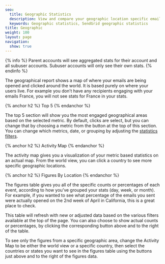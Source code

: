 ```yaml
---
seo:
  title: Geographic Statistics
  description: View and compare your geographic location specific email statistics.
  keywords: Geographic statistics, SendGrid geographic statistics
title: Geographic
weight: 100
layout: page
navigation:
  show: true
---
```


{% info %}
Parent accounts will see aggregated stats for their account and all subuser accounts. Subuser accounts will only see their own stats.
{% endinfo %}

The geographical report shows a map of where your emails are being opened and clicked around the world. It is based purely on where your users live. For example you don’t have any recipients engaging with your emails France, you will not see stats for France in your stats.

{% anchor h2 %}
Top 5
{% endanchor %}

The top 5 section will show you the most engaged geographical areas based on the selected metric. By default, clicks are select, but you can change that by choosing a metric from the button at the top of this section. You can change which metrics, date, or grouping by adjusting the [statistics filters]({{root_url}}/User_Guide/Statistics/index.html#-Statistics-Filters).

{% anchor h2 %}
Activity Map
{% endanchor %}

The activity map gives you a visualization of your metric based statistics on an actual map. From the world view, you can click a country to see more specific geographic locations.

{% anchor h2 %}
Figures By Location
{% endanchor %}

The figures table gives you all of the specific counts or percentages of each event, according to how you’ve grouped your stats (day, week, or month). For example, if you wanted to see what percentage of the emails you sent were actually opened on the 2nd week of April in California, this is a great place to check.

This table will refresh with new or adjusted data based on the various filters available at the top of the page. You can also choose to show actual counts or percentages, by clicking the corresponding button above and to the right of the table.

To see only the figures from a specific geographic area, change the Activity Map to be either the world view or a specific country, then select the countries or states you want to see in the figures table using the buttons just above and to the right of the figures data.
